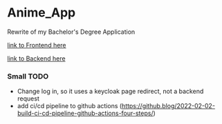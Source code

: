 # Anime_App
Rewrite of my Bachelor's Degree Application

[link to Frontend here](https://github.com/TheSausages/Anime_Web_Application-Fronend "FrontEnd")

[link to Backend here](https://github.com/TheSausages/Anime_Web_Application-Backend "Backend")

### Small TODO
- Change log in, so it uses a keycloak page redirect, not a backend request
- add ci/cd pipeline to github actions (https://github.blog/2022-02-02-build-ci-cd-pipeline-github-actions-four-steps/)
